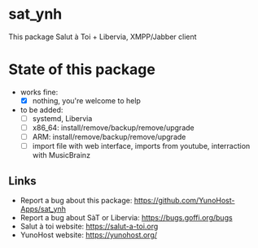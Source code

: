 # sat_ynh
This package Salut à Toi + Libervia, XMPP/Jabber client

# State of this package

* works fine:
  * [x] nothing, you're welcome to help 

* to be added:
  * [ ] systemd, Libervia
  * [ ] x86_64: install/remove/backup/remove/upgrade
  * [ ] ARM: install/remove/backup/remove/upgrade
  * [ ] import file with web interface, imports from youtube, interraction with MusicBrainz 

## Links

 * Report a bug about this package: https://github.com/YunoHost-Apps/sat_ynh
 * Report a bug about SàT or Libervia: https://bugs.goffi.org/bugs
 * Salut à toi website: https://salut-a-toi.org
 * YunoHost website: https://yunohost.org/